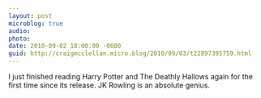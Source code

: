 ```yaml
---
layout: post
microblog: true
audio: 
photo: 
date: 2010-09-02 18:00:00 -0600
guid: http://craigmcclellan.micro.blog/2010/09/03/t22897395759.html
---
```

I just finished reading Harry Potter and The Deathly Hallows again for the first time since its release. JK Rowling is an absolute genius.
